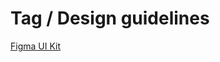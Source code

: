 # Tag / Design guidelines

<div class="dummy-design-guidelines">
  <p class="dummy-paragraph">
    <a
      href="https://www.figma.com/file/noyY6dUMDYjmySpHcMjhkN/HDS-Product---Components?node-id=14264%3A34280"
      target="_blank"
      rel="noopener noreferrer"
    >
      Figma UI Kit
    </a>
  </p>
  <br />
  <img class="dummy-figma-docs" src="/assets/images/tag-design-usage.png" alt="" role="none" />
</div>
